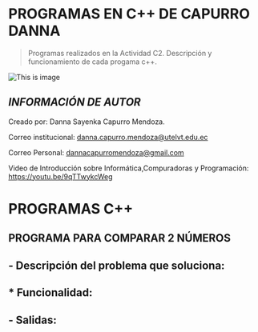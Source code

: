 # PROGRAMAS EN C++ DE CAPURRO DANNA 

>Programas realizados en la Actividad C2. Descripción y funcionamiento de cada progama c++.

![This is image](https://user-images.githubusercontent.com/101121335/169905442-4f52be26-5fe8-4503-ae45-aec1e450e4c1.png)


## ***INFORMACIÓN DE AUTOR***                                                       
Creado por: Danna Sayenka Capurro Mendoza.                               

Correo institucional: danna.capurro.mendoza@utelvt.edu.ec

Correo Personal: dannacapurromendoza@gmail.com

Video de Introducción sobre Informática,Compuradoras y Programación: https://youtu.be/9qTTwykcWeg  

# **PROGRAMAS C++**
## **PROGRAMA PARA COMPARAR 2 NÚMEROS**
## - Descripción del problema que soluciona:
## * Funcionalidad:
## - Salidas:
